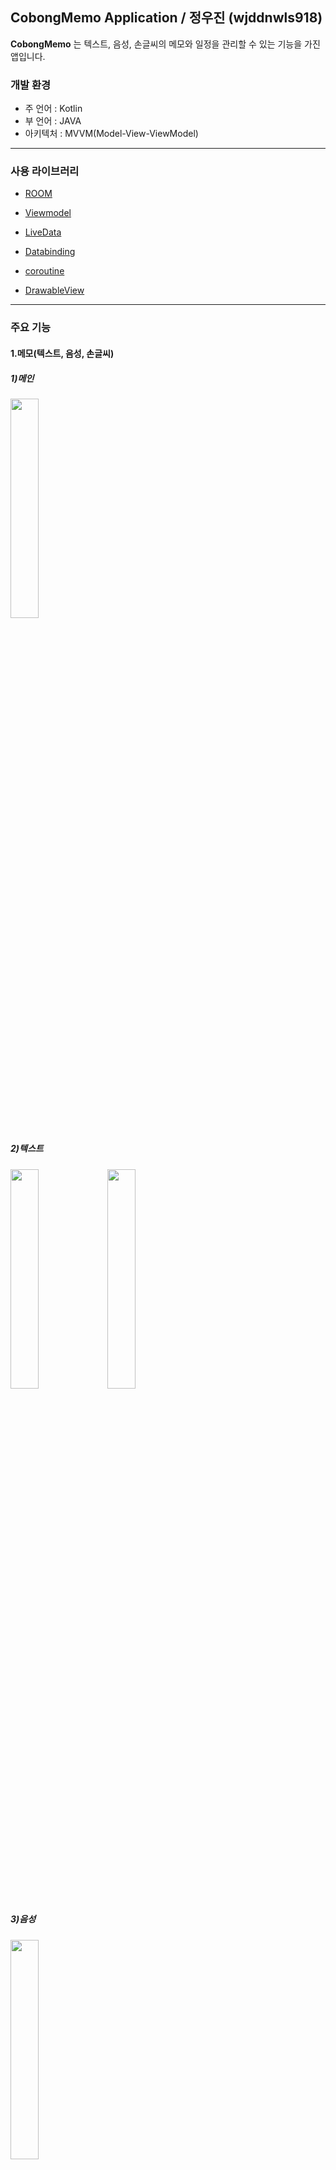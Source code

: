 ﻿## **CobongMemo Application** / 정우진 (wjddnwls918)
**CobongMemo** 는 텍스트, 음성, 손글씨의 메모와 일정을 관리할 수 있는 기능을 가진 앱입니다.


### 개발 환경
- 주 언어 : Kotlin
- 부 언어 : JAVA
- 아키텍처 : MVVM(Model-View-ViewModel)

------------------------------------------

### 사용 라이브러리
- [ROOM](https://developer.android.com/jetpack/androidx/releases/room)
- [Viewmodel](https://developer.android.com/topic/libraries/architecture/viewmodel)
- [LiveData](https://developer.android.com/topic/libraries/architecture/livedata)
- [Databinding](https://developer.android.com/topic/libraries/data-binding?hl=ko)
- [coroutine](https://codelabs.developers.google.com/codelabs/kotlin-coroutines/#0)

- [DrawableView](https://github.com/PaNaVTEC/DrawableView)

------------------------------------------

### 주요 기능

#### 1.메모(텍스트, 음성, 손글씨)

##### 1)메인
<img src="./image/memo_list.jpg" width="30%" />

<div>
  
  
##### 2)텍스트
<img src="./image/text_memo.jpg" width="30%" />
  
  <img src="./image/text_view.jpg" width="30%" />
  
 </div>
 
 
##### 3)음성
 <div>
  
<img src="./image/voice_record.jpg" width="30%" />
  
 </div>
 
##### 4)손글씨 
 <div>
  
<img src="./image/handwrite_memo.jpg" width="30%" />
  
  <img src="./image/handwrite_view.jpg" width="30%" />
  
 
 </div>
 
#### 2.일정


##### 1)달력
<div>
  
<img src="./image/schedule_main.jpg" width="30%" />
  
 
 </div>
 
##### 2)일정 추가

<div>
  
<img src="./image/schedule_add.jpg" width="30%" />
  <img src="./image/input_schedule.jpg" width="30%" />
 
 </div>

##### 3)장소 검색 (Kakao REST API, MAP)
<div>
  
<img src="./image/place_search.jpg" width="30%" />
 
 
 </div>

------------------------------------------
### 리팩토링

#### 전
<div>
  
<img src="./image/before_refactoring_java.PNG" width="50%" />
  
  </div>


#### 후
<div>
  
<img src="./image/after_refactorfing_kotlin_1.PNG" width="30%" />
  
  <img src="./image/after_refactorfing_kotlin_2.PNG" width="30%" />
  
  <img src="./image/after_refactorfing_kotlin_3.PNG" width="30%" />
 </div>


------------------------------------------

[[2018-07-26]](https://youtu.be/2yICxRnV6IM)

[[2018-09-10]](https://youtu.be/kTfF_A4JfCQ)

[[플레이스토어 베타버전 링크]](https://play.google.com/store/apps/details?id=cobong.jeongwoojin.cobongmemo.cobongmemo)

[[2019-07-15]](https://youtu.be/Kb7Vr5lZ06E)

------------------------------------------
- KOREATECH
- Computer Science Engineering
- UOC LAB
- email : wjddnwls918@naver.com
- phone : 010-9368-5828
